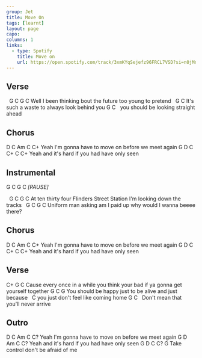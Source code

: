 ```yaml
---
group: Jet
title: Move On
tags: [learnt]
layout: page
capo: 
columns: 1
links: 
  - type: Spotify
    title: Move on
    url: https://open.spotify.com/track/3xmKYqSejefz96FRCL7VSD?si=n0jMnpWESzWseig8vJfOnQ
---
```



## Verse

&nbsp;         G                   C      G                 C
Well I      been thinking bout the future      too young to pretend
&nbsp;           G         C
It's such a waste to always look behind you
G                                      C
&nbsp;    you should be looking straight ahead

## Chorus

D                      C         Am                     C     C+
Yeah I'm gonna have to move on        before we meet again
G              D                    C        C+       C       C+
Yeah and it's hard if you had have only seen

## Instrumental

G  C  G  C  *[PAUSE]*

&nbsp;        G              C          G                      C
At ten thirty four Flinders Street   Station    I'm looking down the tracks
&nbsp;       G               C        G                      C
Uniform man asking am I paid up      why would I wanna beeee there?

## Chorus

D                      C         Am                     C     C+
Yeah I'm gonna have to move on        before we meet again
G              D                    C        C+       C       C+
Yeah and it's hard if you had have only seen

## Verse

C+                    G                               C
Cause every once in a while you think your bad if ya gonna get yourself together
G                       C               G
You should be happy just to be alive and just because
&nbsp;                         C
you just don't feel like coming home
G     C
&nbsp;  Don't mean that you'll never arrive

## Outro

D                       C            Am                        C    C?
Yeah I'm gonna have to move on                 before we meet again
G             D                    Am              C    C?
Yeah and it's hard if you had have only seen
G     D                C             C?      G
Take control don't be afraid of me

